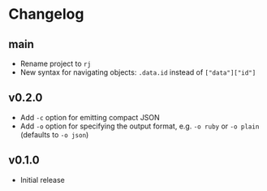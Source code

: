 # Changelog

## main

- Rename project to `rj`
- New syntax for navigating objects: `.data.id` instead of `["data"]["id"]`

## v0.2.0

- Add `-c` option for emitting compact JSON
- Add `-o` option for specifying the output format, e.g. `-o ruby` or
  `-o plain` (defaults to `-o json`)

## v0.1.0

- Initial release
